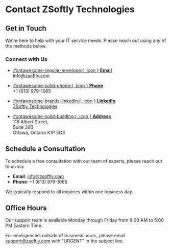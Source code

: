 # Contact ZSoftly Technologies

## Get in Touch

We're here to help with your IT service needs. Please reach out using any of the methods below.

### Connect with Us

<div class="grid cards" markdown>

-   [:fontawesome-regular-envelope:{ .icon } **Email**](mailto:info@zsoftly.com)  
    [info@zsoftly.com](mailto:info@zsoftly.com)

-   [:fontawesome-solid-phone:{ .icon } **Phone**](tel:+16139791065)  
    +1 (613) 979-1065

-   [:fontawesome-brands-linkedin:{ .icon } **LinkedIn**](https://www.linkedin.com/company/zsoftly-technologies)  
    [ZSoftly Technologies](https://www.linkedin.com/company/zsoftly-technologies)

-   [:fontawesome-solid-building:{ .icon } **Address**](https://maps.google.com/?q=116+Albert+Street,+Suite+300+Ottawa,+Ontario+K1P+5G3)  
    116 Albert Street,  
    Suite 300  
    Ottawa, Ontario K1P 5G3

</div>

## Schedule a Consultation

To schedule a free consultation with our team of experts, please reach out to us via:

- **Email**: [info@zsoftly.com](mailto:info@zsoftly.com)
- **Phone**: +1 (613) 979-1065

We typically respond to all inquiries within one business day.

## Office Hours

Our support team is available Monday through Friday from 9:00 AM to 5:00 PM Eastern Time.

For emergencies outside of business hours, please email [support@zsoftly.com](mailto:support@zsoftly.com) with "URGENT" in the subject line.

<style>
.icon {
  vertical-align: middle;
  margin-right: 0.5em;
}
</style>